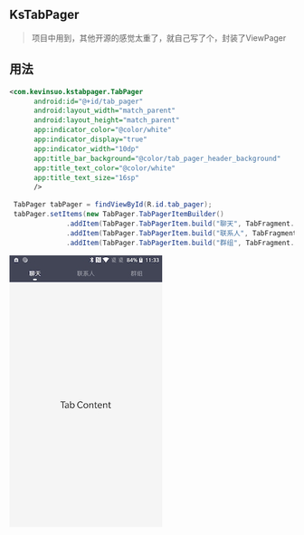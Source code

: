 ## KsTabPager
> 项目中用到，其他开源的感觉太重了，就自己写了个，封装了ViewPager

## 用法
```xml
<com.kevinsuo.kstabpager.TabPager
      android:id="@+id/tab_pager"
      android:layout_width="match_parent"
      android:layout_height="match_parent"
      app:indicator_color="@color/white"
      app:indicator_display="true"
      app:indicator_width="10dp"
      app:title_bar_background="@color/tab_pager_header_background"
      app:title_text_color="@color/white"
      app:title_text_size="16sp"
      />
``` 

```java
 TabPager tabPager = findViewById(R.id.tab_pager);
 tabPager.setItems(new TabPager.TabPagerItemBuilder()
              .addItem(TabPager.TabPagerItem.build("聊天", TabFragment.class))
              .addItem(TabPager.TabPagerItem.build("联系人", TabFragment.class))
              .addItem(TabPager.TabPagerItem.build("群组", TabFragment.class)));
```

![avatar](screenshot/Screenshot_20180903-113323.jpg)

